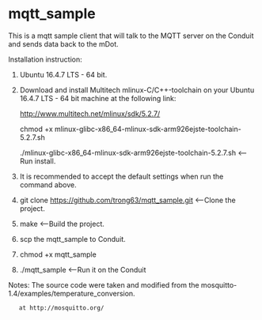 # mqtt_sample
This is a mqtt sample client that will talk to the MQTT server on the Conduit and sends data back to the mDot.

Installation instruction:

1. Ubuntu 16.4.7 LTS - 64 bit.

2. Download and install Multitech mlinux-C/C++-toolchain on your Ubuntu 16.4.7 LTS - 64 bit machine at the following link:

   http://www.multitech.net/mlinux/sdk/5.2.7/

   chmod +x mlinux-glibc-x86_64-mlinux-sdk-arm926ejste-toolchain-5.2.7.sh

   ./mlinux-glibc-x86_64-mlinux-sdk-arm926ejste-toolchain-5.2.7.sh <--Run install.

3. It is recommended to accept the default settings when run the command above.

4. git clone https://github.com/trong63/mqtt_sample.git <--Clone the project.

5. make <--Build the project.

6. scp the mqtt_sample to Conduit.

7. chmod +x mqtt_sample

8. ./mqtt_sample <--Run it on the Conduit

Notes: The source code were taken and modified from the mosquitto-1.4/examples/temperature_conversion.
       
       at http://mosquitto.org/


